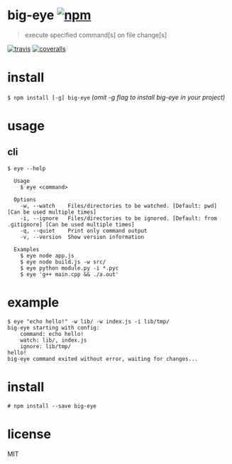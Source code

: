 # big-eye [![npm](https://img.shields.io/npm/v/big-eye.svg)](https://www.npmjs.com/package/big-eye)

> execute specified command[s] on file change[s]

[![travis](https://travis-ci.org/nikersify/big-eye.svg?branch=master)](https://travis-ci.org/nikersify/big-eye)
[![coveralls](https://coveralls.io/repos/github/nikersify/big-eye/badge.svg?branch=master)](https://coveralls.io/github/nikersify/big-eye?branch=master)

# install

`$ npm install [-g] big-eye`
*(omit -g flag to install big-eye in your project)*

# usage

## cli

```
$ eye --help

  Usage
    $ eye <command>

  Options
    -w, --watch    Files/directories to be watched. [Default: pwd] [Can be used multiple times]
    -i, --ignore   Files/directories to be ignored. [Default: from .gitignore] [Can be used multiple times]
    -q, --quiet    Print only command output
    -v, --version  Show version information

  Examples
    $ eye node app.js
    $ eye node build.js -w src/
    $ eye python module.py -i *.pyc
    $ eye 'g++ main.cpp && ./a.out'
```

# example

```
$ eye "echo hello!" -w lib/ -w index.js -i lib/tmp/
big-eye starting with config:
	command: echo hello!
	watch: lib/, index.js
	ignore: lib/tmp/
hello!
big-eye command exited without error, waiting for changes...
```

# install

`# npm install --save big-eye`

# license

MIT

